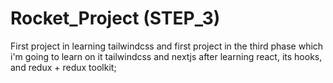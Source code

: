 # Rocket_Project (STEP_3)
First project in learning tailwindcss and first project in the third phase which i'm going to learn on it tailwindcss and nextjs after learning react, its hooks, and redux + redux toolkit;